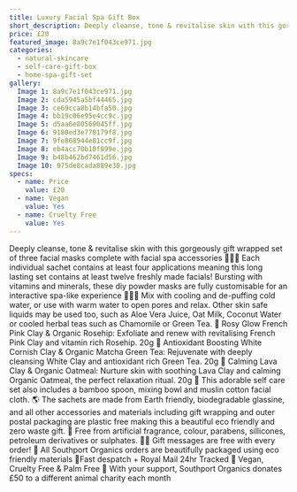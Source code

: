 ```yaml
---
title: Luxury Facial Spa Gift Box
short_description: Deeply cleanse, tone & revitalise skin with this gorgeously gift wrapped set of three facial mask...
price: £20
featured_image: 8a9c7e1f043ce971.jpg
categories:
  - natural-skincare
  - self-care-gift-box
  - home-spa-gift-set
gallery:
  Image 1: 8a9c7e1f043ce971.jpg
  Image 2: cda5945a5bf44465.jpg
  Image 3: ce69cca8b14bfa50.jpg
  Image 4: bb19c06e95e4cc9c.jpg
  Image 5: d5aa6e80569045ff.jpg
  Image 6: 9180ed3e770179f8.jpg
  Image 7: 9fe868944e81cc9f.jpg
  Image 8: eb4acc70b10f899e.jpg
  Image 9: b48b462bd7461d56.jpg
  Image 10: 975de8cada889e30.jpg
specs:
  - name: Price
    value: £20
  - name: Vegan
    value: Yes
  - name: Cruelty Free
    value: Yes
---
```


Deeply cleanse, tone & revitalise skin with this gorgeously gift wrapped set of three facial masks complete with facial spa accessories 🧖🏼‍♀️
Each individual sachet contains at least four applications meaning this long lasting set contains at least twelve freshly made facials! 
Bursting with vitamins and minerals, these diy powder masks are fully customisable for an interactive spa-like experience 🧖🏼‍♀️ Mix with cooling and de-puffing cold water, or use with warm water to open pores and relax. Other skin safe liquids may be used too, such as Aloe Vera Juice, Oat Milk, Coconut Water or cooled herbal teas such as Chamomile or Green Tea.
🌺 Rosy Glow French Pink Clay & Organic Rosehip:  Exfoliate and renew with revitalising French Pink Clay and vitamin rich Rosehip. 20g
🌿 Antioxidant Boosting White Cornish Clay & Organic Matcha Green Tea: Rejuvenate with deeply cleansing White Clay and antioxidant rich Green Tea. 20g
🌋 Calming Lava Clay & Organic Oatmeal: Nurture skin with soothing Lava Clay and calming Organic Oatmeal, the perfect relaxation ritual. 20g
🥣 This adorable self care set also includes a bamboo spoon, mixing bowl and muslin cotton facial cloth.
🌎 The sachets are made from Earth friendly, biodegradable glassine, and all other accessories and materials including gift wrapping and outer postal packaging are plastic free making this a beautiful eco friendly and zero waste gift.
🍊 Free from artificial fragrance, colour, parabens, sillicones, petroleum derivatives or sulphates.
✍🏼 Gift messages are free with every order!
🌿 All Southport Organics orders are beautifully packaged using eco friendly materials
📮Fast despatch + Royal Mail 24hr Tracked
🐰 Vegan, Cruelty Free & Palm Free
🐾 With your support, Southport Organics donates £50 to a different animal charity each month
